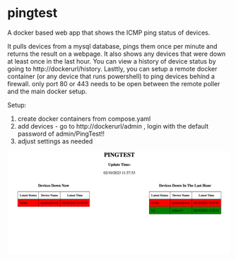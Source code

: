 # pingtest
A docker based web app that shows the ICMP ping status of devices.

It pulls devices from a mysql database, pings them once per minute and returns the result on a webpage.
It also shows any devices that were down at least once in the last hour. You can view a history of device status by going to http://dockerurl/history.
Lasttly, you can setup a remote docker container (or any device that runs powershell) to ping devices behind a firewall. only port 80 or 443 needs to be open between the remote poller and the main docker setup.

Setup:
1. create docker containers from compose.yaml
2. add devices - go to http://dockerurl/admin , login with the default password of admin/PingTest!!
3. adjust settings as needed

<img src="https://github.com/bigmike613/pingtest/blob/d921cc28ead6c0c543d2d0ca70bd8838843100a7/pingtest.png">

